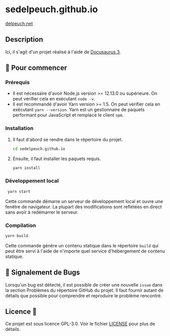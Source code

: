 # sedelpeuch.github.io

[delpeuch.net](https://delpeuch.net)

## Description

Ici, il s'agit d'un projet réalisé à l'aide de [Docusaurus 3](https://docusaurus.io/).

## 🚀 Pour commencer

### Prérequis

- Il est nécessaire d'avoir Node.js version >= 12.13.0 ou supérieure. On peut vérifier cela en exécutant `node -v`.
- Il est recommandé d'avoir Yarn version >= 1.5. On peut vérifier cela en exécutant `yarn --version`. Yarn est un gestionnaire de paquets performant pour JavaScript et remplace le client `npm`.

### Installation

1. Il faut d'abord se rendre dans le répertoire du projet.

    ```bash
    cd sedelpeuch.github.io
    ```

2. Ensuite, il faut installer les paquets requis.

    ```bash
    yarn install
    ```

### Développement local

```bash
 yarn start
```

Cette commande démarre un serveur de développement local et ouvre une fenêtre de navigateur. La plupart des modifications sont reflétées en direct sans avoir à redémarrer le serveur.

### Compilation

```bash
yarn build
```

Cette commande génère un contenu statique dans le répertoire `build` qui peut être servi à l'aide de n'importe quel service d'hébergement de contenu statique.

## 🐞 Signalement de Bugs

Lorsqu'un bug est détecté, il est possible de créer une nouvelle `issue` dans la section Problèmes du répertoire GitHub du projet. Il faut fournir autant de détails que possible pour comprendre et reproduire le problème rencontré.

## Licence 📄

Ce projet est sous licence GPL-3.0. Voir le fichier [LICENSE](LICENSE) pour plus de détails.
